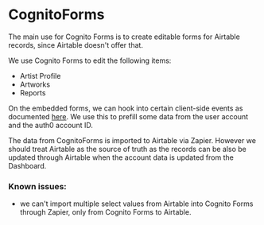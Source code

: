 # CognitoForms

The main use for Cognito Forms is to create editable forms for Airtable records, since Airtable doesn't offer that.

We use Cognito Forms to edit the following items:
- Artist Profile
- Artworks
- Reports

On the embedded forms, we can hook into certain client-side events as documented [here](https://www.cognitoforms.com/support/62/data-integration/client-side-events). We use this to prefill some data from the user account and the auth0 account ID.

The data from CognitoForms is imported to Airtable via Zapier. However we should treat Airtable as the source of truth as the records can be also be updated through Airtable when the account data is updated from the Dashboard.


### Known issues:
- we can't import multiple select values from Airtable into Cognito Forms through Zapier, only from Cognito Forms to Airtable.